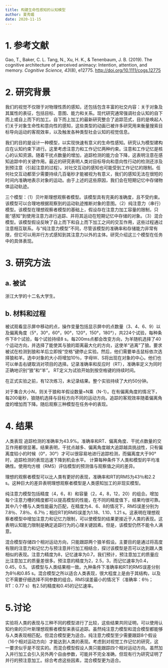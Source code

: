 ```yaml
---
title: 构建生命性感知的认知模型
author: 夏秀媚
date: 2020-11-15
---
```

# 1. 参考文献
Gao, T., Baker, C. L. Tang, N., Xu, H. K., & Tenenbaum, J. B. (2019). The cognitive architecture of perceived animacy: Intention, attention, and memory. *Cognitive Science, 43*(8), e12775. http://doi.org/10.1111/cogs.12775
# 2. 研究背景
我们的视觉不仅限于对物理性质的感知，还包括包含丰富的社交内容：关于对象及其属性的表征，包括目标、意图、能力和关系。现代研究通常强调社会认知的自下而上或自上而下的加工。自下而上加工的最新研究整合了追踪范式，目的是唤起人们关于对象生命性和意向性的感知，这些类型的动画已被许多研究用来衡量搜索目标导向运动的客观效率，以及触发各种类型社会认知的视觉信息。

我们的目的是设计一种模型，以实现快速有意义的生命性感知。研究认为模型建构应在认知约束下进行。这里考虑注意力和工作记忆两种约束。注意和工作记忆是核心的认知资源。随着干扰点数量的增加，追踪检测的能力会下降，这表明注意在感知追踪中的关键作用。最近的研究表明人类对目标导向和意向性行动的检测还涉及到预注意（引起注意的过程）。对社交互动的感知也可能受到工作记忆的限制。任何社交互动都至少需要持续几百毫秒才能被视为有意义，我们的感知无法在很短的时间内准确地表示对象的运动。由于上述的这些原因，我们会在短期记忆中存储物体运动轨迹。

三个模型：（1）贝叶斯理想观察者模型。该模型具有完美的准确度，且不受约束。该模型可以合理地根据观察到的运动轨迹推断对象的意图。（2）纯注意力（串行）模型。该模型在理想观察者模型的基础上，假设存在注意力加工容量的限制，只能“感知”到使用注意力进行追踪、并将其运动在短期记忆中存储的对象。（3）混合模型。该模型假设反映了自上而下和自上而下加工之间的交互作用，这些过程通过注意相互联系。与“纯注意力模型”不同，尽管该模型的准确率和存储能力非常有限，但它可以用并行方式感知到其注意力以外的主体。研究介绍这三个模型在任务中的具体表现。
# 3. 研究方法
## a. 被试
浙江大学的十二名大学生。
## b. 材料和过程
被试观看显示屏中移动的点，操作变量包括显示屏中的点数量（3、4、6、9）以及偏离角度（5°，30°，60°，90°，120°，150°，180°），共224个试验，每种条件下8个试验，每个试验持续8 s。每200ms点都会改变方向，为羊随机选择了40个运动方向，并选择了能使其与狼的距离最大化的方向，这使羊“逃离”了狼。要求被试在检测到狼和羊后立即按“空格”键停止实验。然后，他们需要单击鼠标依次选择狼和羊。选中对象的大小将增加10％，字母W、S将出现在对象的中心。他们也可以单击右键取消对项目的选择。记录准确率和反应时（RT），准确率定义为同时正确地识别“狼”和“羊”。 RT定义为试验开始到按空格键的持续时间。

在正式实验之前，有12次练习，未记录结果。整个实验持续了大约50分钟。

对于集合大小N，则关于狼和羊假设数量=N乘（N-1）。在有偏离角度的情况下，每200毫秒，狼随机选择与目标方向不同的运动方向。追踪的客观效率随着偏离角度的增加而下降。随后观察三种模型在任务中的表现。


# 4. 结果
人类表现
追踪检测的准确率为43.9%。准确率和RT、偏离角度、干扰点数量的交互作用都很显著。结果表明，干扰点越多、偏离角度越大追踪越具挑战性，只有偏离度较小的时候（0°，30°）才可以很容易地进行追踪检测，而偏离度大于90°时，追踪检测的表现迅速下降到机会水平。
计算每种条件下人类和模型的平均准确性。使用均方根（RMS）评估模型的预测值与观察值之间的差异。

理想的观察者模型可以比人类有更好的表现，准确率和RT的RMS为43％和2.2 s。这种巨大的差异表明理想观察者模型是人类感知加工的非现实模型。

纯注意力模型包括精度（4，6，8）和容量（2，4，8，12，20）的组合。增加每个注意力槽的精度都可以提高模型的性能，在不同的精度值下，结果均很可靠。其中八个槽与人类性能最为匹配，在精度为4、6、8的情况下，RMS误差分别为7.8％、7.8％、6.7％；相应RT的RMS误差为1.18、1.10、1.21 s。这表明在理想观察者模型中增加注意力和记忆力限制，可以使模型的结果更接近于人类的表现。这表明认知能力限制是确定追踪行为的心理关键因素。但是，该模型仍然不能令人满意。

混合模型存储四个相对运动方向，只能跟踪两个狼羊假设。主要目的是通过将高度有限的注意力和记忆力与预注意并行加工相结合，探讨该模型是否可以达到跟人类相似的表现。注意力精度为8，记忆速率为0.7。我们预计，预注意加工的质量应比注意加工的质量差很多。预注意的精度为2，2.5，3，而记忆速率为0.4，0.45，0.5。
该模型与人类结果相一致。九种条件下准确率和RT的RMS误差分别为8％和0.85 s。混合模型之所以适合人类表现，很大程度上是由于其结构，以及它不需要仔细选择不同参数的组合。RMS误差最小的情况下（准确率：6％； RT：0.77 s）有2.5的精度和0.45的记忆速率。

# 5.讨论
实验将人类的表现与三种不同的模型进行了比较，这些结果共同证明，可以使用认知约束的贝叶斯理想观察者模型来表征追踪。虽然纯注意力模型和混合模型都能够与人类表现相匹配。但混合模型更为适合。纯注意力模型至少需要跟踪8个假设（16个相对运动方向）才能达到人类的表现。考虑到对视觉工作记忆的研究，这一要求似乎是不现实的。而混合模型假设人类只能跟踪四个相对运动方向。虽然加入并行加工会引入另外两个自由参数，可能并不完全准确，但现有行为研究证明了并行的预注意加工。综合考虑这些因素，混合模型更为适合。











